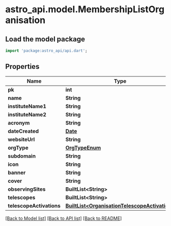 # astro_api.model.MembershipListOrganisation

## Load the model package
```dart
import 'package:astro_api/api.dart';
```

## Properties
Name | Type | Description | Notes
------------ | ------------- | ------------- | -------------
**pk** | **int** |  | 
**name** | **String** |  | [optional] 
**instituteName1** | **String** |  | [optional] 
**instituteName2** | **String** |  | [optional] 
**acronym** | **String** |  | [optional] 
**dateCreated** | [**Date**](Date.md) |  | 
**websiteUrl** | **String** |  | [optional] 
**orgType** | [**OrgTypeEnum**](OrgTypeEnum.md) |  | [optional] 
**subdomain** | **String** |  | [optional] 
**icon** | **String** |  | [optional] 
**banner** | **String** |  | [optional] 
**cover** | **String** |  | [optional] 
**observingSites** | **BuiltList&lt;String&gt;** |  | [optional] 
**telescopes** | **BuiltList&lt;String&gt;** |  | [optional] 
**telescopeActivations** | [**BuiltList&lt;OrganisationTelescopeActivation&gt;**](OrganisationTelescopeActivation.md) |  | 

[[Back to Model list]](../README.md#documentation-for-models) [[Back to API list]](../README.md#documentation-for-api-endpoints) [[Back to README]](../README.md)


